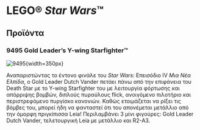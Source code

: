 # LEGO® *Star Wars*™
## Προϊόντα
### 9495 Gold Leader’s Y-wing Starfighter™

![9495](https://www.lego.com/cdn/product-assets/product.img.pri/9495_prod.jpg){width=350px}

Αναπαριστώντας το έντονο φινάλε του *Star Wars*: Επεισόδιο IV *Μια Νέα Ελπίδα*, ο Gold Leader Dutch Vander πετάει πάνω από την επιφάνεια του Death Star με το Y-wing Starfighter του με λειτουργία φόρτωσης και απόρριψης βομβών, διπλούς πυραύλους flick, ανοιγόμενο πιλοτήριο και περιστρεφόμενο πυργίσκο κανονιών. Καθώς ετοιμάζεται να ρίξει τις βόμβες του, μπορεί ήδη να φανταστεί ότι του απονέμεται μετάλλιο από την όμορφη πριγκίπισσα Leia! Περιλαμβάνει 3 μίνι φιγούρες: Gold Leader Dutch Vander, τελετουργική Leia με μετάλλιο και R2-A3.